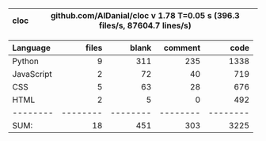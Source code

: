 cloc|github.com/AlDanial/cloc v 1.78  T=0.05 s (396.3 files/s, 87604.7 lines/s)
--- | ---

Language|files|blank|comment|code
:-------|-------:|-------:|-------:|-------:
Python|9|311|235|1338
JavaScript|2|72|40|719
CSS|5|63|28|676
HTML|2|5|0|492
--------|--------|--------|--------|--------
SUM:|18|451|303|3225
